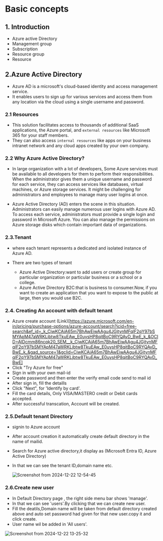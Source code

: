 

# Basic concepts

## 1. Introduction

- Azure active Directory
- Management group
- Subscription
- Resource group
- Resource

## 2.Azure Active Directory
  
-  Azure AD is a microsoft's cloud-based identity and access management service.
- It enables users to sign up for various services and access them from any location via the cloud using a single username and password.
###  2.1 Resources

   - This solution facilitates access to thousands of additional SaaS applications, the Azure portal, and `external resources` like Microsoft 365 for your staff members. 
   - They can also access `internal resources` like apps on your business intranet network and any cloud apps created by your own company.

### 2.2  Why Azure Active Directory?
  - In large organization with a lot of developers, Some Azure services must be available to all developers for them to perform their responsibilities. When the administrator gives them a unique username and password for each service, they can access services like databases, virtual machines, or Azure storage services. It might be challenging for administrators and employees to manage many user logins at once. 

  - Azure Active Directory (AD) enters the scene in this situation. Administrators can easily manage numerous user logins with Azure AD. To access each service, administrators must provide a single login and password in Microsoft Azure. You can also manage the permissions on Azure storage disks which contain important data of organizations.

### 2.3.Tenant 
- where each tenant represents a dedicated and isolated instance of Azure AD. 
- There are two types of tenant
     
  - Azure Active Directory:want to add users or create group for particular organization or particular business or a school or a college.
  - Azure Active Directory B2C:that is business to consumer.Now, if you want to create an application that you want to expose to the public at large, then you would use B2C.

### 2.4. Creating An account with default tenant

- Azure create account (Link)[https://azure.microsoft.com/en-in/pricing/purchase-options/azure-account/search?icid=free-search&ef_id=_k_CjwKCAiA65m7BhAwEiwAAgu4JGjtynMFqlF2qY97bSMYApM47aWRKLjbtw8TkuEAw_E0uysHP8qitBoC9RYQAvD_BwE_k_&OCID=AIDcmm86ncqk20_SEM__k_CjwKCAiA65m7BhAwEiwAAgu4JGjtynMFqlF2qY97bSMYApM47aWRKLjbtw8TkuEAw_E0uysHP8qitBoC9RYQAvD_BwE_k_&gad_source=1&gclid=CjwKCAiA65m7BhAwEiwAAgu4JGjtynMFqlF2qY97bSMYApM47aWRKLjbtw8TkuEAw_E0uysHP8qitBoC9RYQAvD_BwE]
- Click "Try Azure for free"
- Sign in with your own mail-id
- Create password and then enter the verify email code send to mail id
- After sign in, fill the detaills
- Click "Next", for 'Identify by card'.
- Fill the card details, Only VISA/MASTERO credit or Debit cards accepted.
- After successful transcation, Account will be created.

### 2.5.Default tenant Directory
  
- signin to Azure account
- After account creation it automatically create default directory in the name of mailid.
- Search for Azure active directory,it display as (Microsoft Entra ID, Azure Active Directory)
- In that we can see the tenant ID,domain name etc.

  ![Screenshot from 2024-12-22 12-54-45](https://github.com/user-attachments/assets/0f748661-45bb-44a8-925b-c3f08356b6c5)


### 2.6.Create new user

- In Default Directory page , the right side menu bar shows 'manage'.
- In that we can see 'users'.By clicking that we can create new user.
- Fill the deatils,Domain name will be taken from default directory created above and auto set password had given for that new user.copy it and click create.
- User name wil be added in 'All users'.

 ![Screenshot from 2024-12-22 13-25-32](https://github.com/user-attachments/assets/84f64d53-367f-404a-ab13-1feeca1ebfaa)



    
